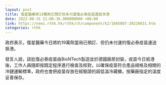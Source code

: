 ```yaml
---
layout: post
title: 復星醫藥將19萬劑已預訂但未付運復必泰疫苗運抵本港
date: 2022-08-31 21:06:36.000000000 +08:00
link: https://news.rthk.hk/rthk/ch/component/k2/1665007-20220831.htm
categories: rthk
---
```


政府表示，復星醫藥今日將約19萬劑當局已預訂、但仍未付運的復必泰疫苗運送抵港。

發言人說，該批復必泰疫苗由BioNTech製造並於德國廠房封裝，疫苗今日抵港後，工作人員隨即按既定程序進行檢查及核對，以確保疫苗符合產品規格及相關的冷鏈運輸標準，政府也會把疫苗存放在經驗證的超低溫冷藏櫃，按藥廠指定的溫度妥善保存。

